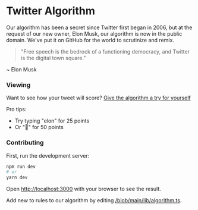 # Twitter Algorithm

Our algorithm has been a secret since Twitter first began in 2006, but at the request of our new owner, Elon Musk, our algorithm is now in the public domain. We've put it on GitHub for the world to scrutinize and remix.

> "Free speech is the bedrock of a functioning democracy, and Twitter is the digital town square."

~ Elon Musk

### Viewing

Want to see how your tweet will score?
[Give the algorithm a try for yourself](https://twitter-algorithm.vercel.app/)

Pro tips:

- Try typing "elon" for 25 points
- Or "🐸" for 50 points

### Contributing

First, run the development server:

```bash
npm run dev
# or
yarn dev
```

Open [http://localhost:3000](http://localhost:3000) with your browser to see the result.

Add new to rules to our algorithm by editing [/blob/main/lib/algorithm.ts](algorithm.ts).
